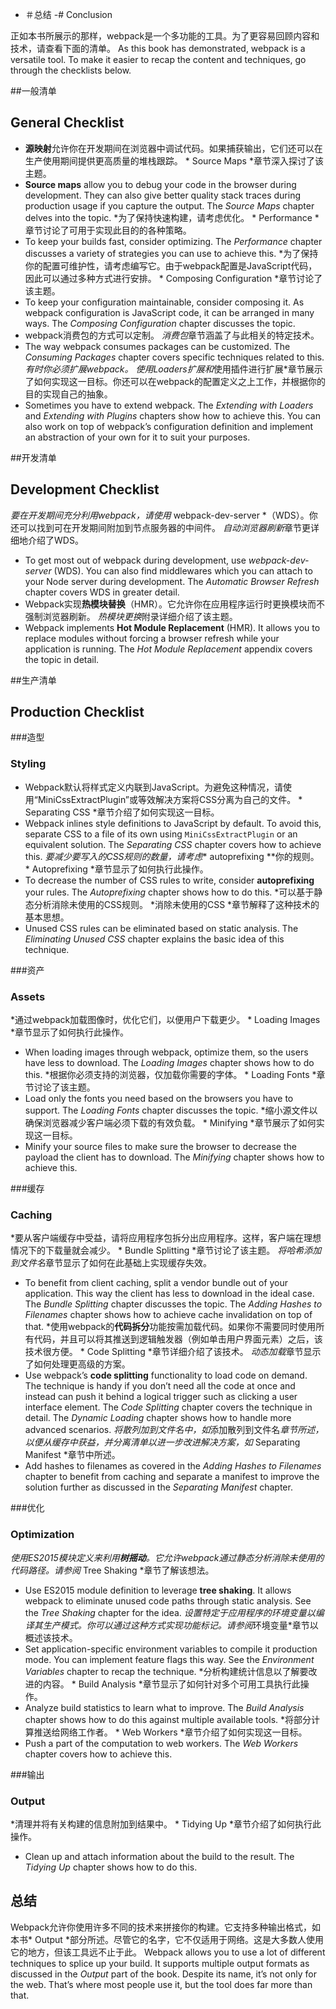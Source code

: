  - ＃总结
-# Conclusion

正如本书所展示的那样，webpack是一个多功能的工具。为了更容易回顾内容和技术，请查看下面的清单。
As this book has demonstrated, webpack is a versatile tool. To make it easier to recap the content and techniques, go through the checklists below.

##一般清单
## General Checklist

* **源映射**允许你在开发期间在浏览器中调试代码。如果捕获输出，它们还可以在生产使用期间提供更高质量的堆栈跟踪。 * Source Maps *章节深入探讨了该主题。
* **Source maps** allow you to debug your code in the browser during development. They can also give better quality stack traces during production usage if you capture the output. The *Source Maps* chapter delves into the topic.
*为了保持快速构建，请考虑优化。 * Performance *章节讨论了可用于实现此目的的各种策略。
* To keep your builds fast, consider optimizing. The *Performance* chapter discusses a variety of strategies you can use to achieve this.
*为了保持你的配置可维护性，请考虑编写它。由于webpack配置是JavaScript代码，因此可以通过多种方式进行安排。 * Composing Configuration *章节讨论了该主题。
* To keep your configuration maintainable, consider composing it. As webpack configuration is JavaScript code, it can be arranged in many ways. The *Composing Configuration* chapter discusses the topic.
* webpack消费包的方式可以定制。 *消费包*章节涵盖了与此相关的特定技术。
* The way webpack consumes packages can be customized. The *Consuming Packages* chapter covers specific techniques related to this.
*有时你必须扩展webpack。 *使用Loaders扩展*和*使用插件进行扩展*章节展示了如何实现这一目标。你还可以在webpack的配置定义之上工作，并根据你的目的实现自己的抽象。
* Sometimes you have to extend webpack. The *Extending with Loaders* and *Extending with Plugins* chapters show how to achieve this. You can also work on top of webpack’s configuration definition and implement an abstraction of your own for it to suit your purposes.

##开发清单
## Development Checklist

*要在开发期间充分利用webpack，请使用* webpack-dev-server *（WDS）。你还可以找到可在开发期间附加到节点服务器的中间件。 *自动浏览器刷新*章节更详细地介绍了WDS。
* To get most out of webpack during development, use *webpack-dev-server* (WDS). You can also find middlewares which you can attach to your Node server during development. The *Automatic Browser Refresh* chapter covers WDS in greater detail.
* Webpack实现**热模块替换**（HMR）。它允许你在应用程序运行时更换模块而不强制浏览器刷新。 *热模块更换*附录详细介绍了该主题。
* Webpack implements **Hot Module Replacement** (HMR). It allows you to replace modules without forcing a browser refresh while your application is running. The *Hot Module Replacement* appendix covers the topic in detail.

##生产清单
## Production Checklist

###造型
### Styling

* Webpack默认将样式定义内联到JavaScript。为避免这种情况，请使用“MiniCssExtractPlugin”或等效解决方案将CSS分离为自己的文件。 * Separating CSS *章节介绍了如何实现这一目标。
* Webpack inlines style definitions to JavaScript by default. To avoid this, separate CSS to a file of its own using `MiniCssExtractPlugin` or an equivalent solution. The *Separating CSS* chapter covers how to achieve this.
*要减少要写入的CSS规则的数量，请考虑** autoprefixing **你的规则。 * Autoprefixing *章节显示了如何执行此操作。
* To decrease the number of CSS rules to write, consider **autoprefixing** your rules. The *Autoprefixing* chapter shows how to do this.
*可以基于静态分析消除未使用的CSS规则。 *消除未使用的CSS *章节解释了这种技术的基本思想。
* Unused CSS rules can be eliminated based on static analysis. The *Eliminating Unused CSS* chapter explains the basic idea of this technique.

###资产
### Assets

*通过webpack加载图像时，优化它们，以便用户下载更少。 * Loading Images *章节显示了如何执行此操作。
* When loading images through webpack, optimize them, so the users have less to download. The *Loading Images* chapter shows how to do this.
*根据你必须支持的浏览器，仅加载你需要的字体。 * Loading Fonts *章节讨论了该主题。
* Load only the fonts you need based on the browsers you have to support. The *Loading Fonts* chapter discusses the topic.
*缩小源文件以确保浏览器减少客户端必须下载的有效负载。 * Minifying *章节展示了如何实现这一目标。
* Minify your source files to make sure the browser to decrease the payload the client has to download. The *Minifying* chapter shows how to achieve this.

###缓存
### Caching

*要从客户端缓存中受益，请将应用程序包拆分出应用程序。这样，客户端在理想情况下的下载量就会减少。 * Bundle Splitting *章节讨论了该主题。 *将哈希添加到文件名*章节显示了如何在此基础上实现缓存失效。
* To benefit from client caching, split a vendor bundle out of your application. This way the client has less to download in the ideal case. The *Bundle Splitting* chapter discusses the topic. The *Adding Hashes to Filenames* chapter shows how to achieve cache invalidation on top of that.
*使用webpack的**代码拆分**功能按需加载代码。如果你不需要同时使用所有代码，并且可以将其推送到逻辑触发器（例如单击用户界面元素）之后，该技术很方便。 * Code Splitting *章节详细介绍了该技术。 *动态加载*章节显示了如何处理更高级的方案。
* Use webpack’s **code splitting** functionality to load code on demand. The technique is handy if you don’t need all the code at once and instead can push it behind a logical trigger such as clicking a user interface element. The *Code Splitting* chapter covers the technique in detail. The *Dynamic Loading* chapter shows how to handle more advanced scenarios.
*将散列加到文件名中，如*添加散列到文件名*章节所述，以便从缓存中获益，并分离清单以进一步改进解决方案，如* Separating Manifest *章节中所述。
* Add hashes to filenames as covered in the *Adding Hashes to Filenames* chapter to benefit from caching and separate a manifest to improve the solution further as discussed in the *Separating Manifest* chapter.

###优化
### Optimization

*使用ES2015模块定义来利用**树摇动**。它允许webpack通过静态分析消除未使用的代码路径。请参阅* Tree Shaking *章节了解该想法。
* Use ES2015 module definition to leverage **tree shaking**. It allows webpack to eliminate unused code paths through static analysis. See the *Tree Shaking* chapter for the idea.
*设置特定于应用程序的环境变量以编译其生产模式。你可以通过这种方式实现功能标记。请参阅*环境变量*章节以概述该技术。
* Set application-specific environment variables to compile it production mode. You can implement feature flags this way. See the *Environment Variables* chapter to recap the technique.
*分析构建统计信息以了解要改进的内容。 * Build Analysis *章节显示了如何针对多个可用工具执行此操作。
* Analyze build statistics to learn what to improve. The *Build Analysis* chapter shows how to do this against multiple available tools.
*将部分计算推送给网络工作者。 * Web Workers *章节介绍了如何实现这一目标。
* Push a part of the computation to web workers. The *Web Workers* chapter covers how to achieve this.

###输出
### Output

*清理并将有关构建的信息附加到结果中。 * Tidying Up *章节介绍了如何执行此操作。
* Clean up and attach information about the build to the result. The *Tidying Up* chapter shows how to do this.

## 总结


Webpack允许你使用许多不同的技术来拼接你的构建。它支持多种输出格式，如本书* Output *部分所述。尽管它的名字，它不仅适用于网络。这是大多数人使用它的地方，但该工具远不止于此。
Webpack allows you to use a lot of different techniques to splice up your build. It supports multiple output formats as discussed in the *Output* part of the book. Despite its name, it’s not only for the web. That’s where most people use it, but the tool does far more than that.

